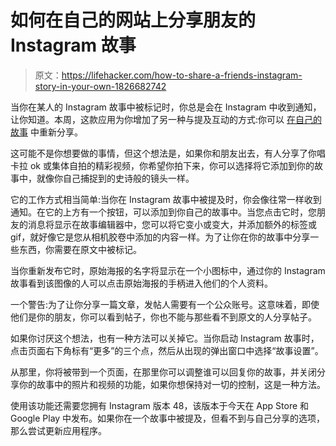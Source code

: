 # 如何在自己的网站上分享朋友的 Instagram 故事

> 原文：<https://lifehacker.com/how-to-share-a-friends-instagram-story-in-your-own-1826682742>

当你在某人的 Instagram 故事中被标记时，你总是会在 Instagram 中收到通知，让你知道。本周，这款应用为你增加了另一种与提及互动的方式:你可以 [在自己的故事](https://instagram-press.com/blog/2018/06/07/introducing-mention-sharing/) 中重新分享。



这可能不是你想要做的事情，但这个想法是，如果你和朋友出去，有人分享了你唱卡拉 ok 或集体自拍的精彩视频，你希望你拍下来，你可以选择将它添加到你的故事中，就像你自己捕捉到的史诗般的镜头一样。

它的工作方式相当简单:当你在 Instagram 故事中被提及时，你会像往常一样收到通知。在它的上方有一个按钮，可以添加到你自己的故事中。当您点击它时，您朋友的消息将显示在故事编辑器中，您可以将它变小或变大，并添加额外的标签或 gif，就好像它是您从相机胶卷中添加的内容一样。为了让你在你的故事中分享一些东西，你需要在原文中被标记。

当你重新发布它时，原始海报的名字将显示在一个小图标中，通过你的 Instagram 故事看到该图像的人可以点击原始海报的手柄进入他们的个人资料。

一个警告:为了让你分享一篇文章，发帖人需要有一个公众账号。这意味着，即使他们是你的朋友，你可以看到帖子，你也不能与那些看不到原文的人分享帖子。

如果你讨厌这个想法，也有一种方法可以关掉它。当你启动 Instagram 故事时，点击页面右下角标有“更多”的三个点，然后从出现的弹出窗口中选择“故事设置”。

从那里，你将被带到一个页面，在那里你可以调整谁可以回复你的故事，并关闭分享你的故事中的照片和视频的功能，如果你想保持对一切的控制，这是一种方法。

使用该功能还需要您拥有 Instagram 版本 48，该版本于今天在 App Store 和 Google Play 中发布。如果你在一个故事中被提及，但看不到与自己分享的选项，那么尝试更新应用程序。